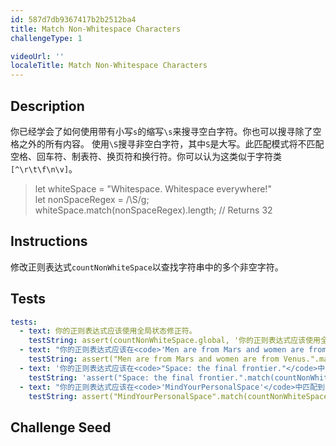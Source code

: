 ```yaml
---
id: 587d7db9367417b2b2512ba4
title: Match Non-Whitespace Characters
challengeType: 1

videoUrl: ''
localeTitle: Match Non-Whitespace Characters
---
```


## Description
<section id='description'>
你已经学会了如何使用带有小写<code>s</code>的缩写<code>\s</code>来搜寻空白字符。你也可以搜寻除了空格之外的所有内容。
使用<code>\S</code>搜寻非空白字符，其中<code>S</code>是大写。此匹配模式将不匹配空格、回车符、制表符、换页符和换行符。你可以认为这类似于字符类<code>[^\r\t\f\n\v]</code>。
<blockquote>let whiteSpace = "Whitespace. Whitespace everywhere!"<br>let nonSpaceRegex = /\S/g;<br>whiteSpace.match(nonSpaceRegex).length; // Returns 32</blockquote>
</section>

## Instructions
<section id='instructions'>
修改正则表达式<code>countNonWhiteSpace</code>以查找字符串中的多个非空字符。
</section>

## Tests
<section id='tests'>

```yml
tests:
  - text: 你的正则表达式应该使用全局状态修正符。
    testString: assert(countNonWhiteSpace.global, '你的正则表达式应该使用全局状态修正符。');
  - text: "你的正则表达式应该在<code>'Men are from Mars and women are from Venus.'</code>中匹配到 35 个非空白字符。"
    testString: assert("Men are from Mars and women are from Venus.".match(countNonWhiteSpace).length == 35, '你的正则表达式应该在<code>"Men are from Mars and women are from Venus."</code>中匹配到 35 个非空白字符。');
  - text: '你的正则表达式应该在<code>"Space: the final frontier."</code>中匹配到 23 个非空白字符。'
    testString: 'assert("Space: the final frontier.".match(countNonWhiteSpace).length == 23, "你的正则表达式应该在<code>"Space: the final frontier."</code>中匹配到 23 个非空白字符。");'
  - text: "你的正则表达式应该在<code>'MindYourPersonalSpace'</code>中匹配到 21 个非空白字符。"
    testString: assert("MindYourPersonalSpace".match(countNonWhiteSpace).length == 21, '你的正则表达式应该在<code>"MindYourPersonalSpace"</code>中匹配到 21 个非空白字符。');

```

</section>

## Challenge Seed
<section id='challengeSeed'>















</section>

              